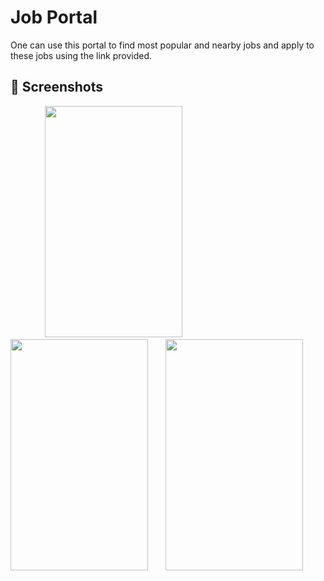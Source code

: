 # Job Portal

One can use this portal to find most popular and nearby jobs and apply to these jobs using the link provided.

## 📝 Screenshots

&nbsp;&nbsp;&nbsp;&nbsp;&nbsp;&nbsp;&nbsp;&nbsp;&nbsp;&nbsp;&nbsp;&nbsp;&nbsp;
<img src="https://github.com/aditi018/Job_Portal_Native/assets/94626092/0b026e15-2200-44d4-9c89-06ced08a0663" width="220" height="370"/>
&nbsp;&nbsp;&nbsp;&nbsp;&nbsp;
<img src="https://github.com/aditi018/Job_Portal_Native/assets/94626092/78b8417e-a2d6-4a67-b264-2a9261bf098d" width="220" height="370" />
&nbsp;&nbsp;&nbsp;&nbsp;&nbsp;
<img src="https://github.com/aditi018/Job_Portal_Native/assets/94626092/27a24e79-0735-4f92-8397-48c565e0f259" width="220" height="370" />
